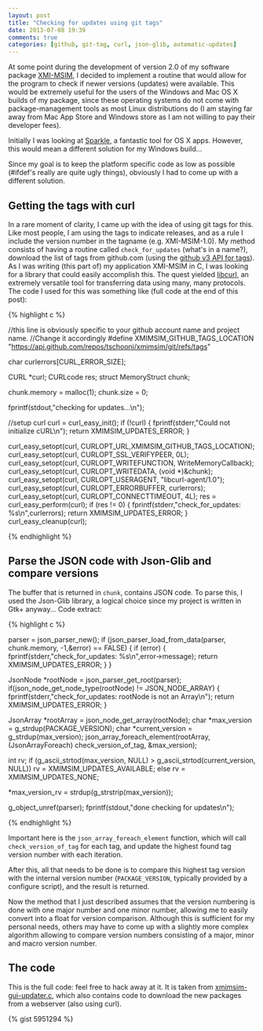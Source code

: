 ```yaml
---
layout: post
title: "Checking for updates using git tags"
date: 2013-07-08 19:39
comments: true
categories: [github, git-tag, curl, json-glib, automatic-updates]
---
```



At some point during the development of version 2.0 of my software package [XMI-MSIM](http://github.com/tschoonj/xmimsim), I decided to implement a routine that would allow for the program to check if newer versions (updates) were available. This would be extremely useful for the users of the Windows and Mac OS X builds of my package, since these operating systems do not come with package-management tools as most Linux distributions do (I am staying far away from Mac App Store and Windows store as I am not willing to pay their developer fees).

Initially I was looking at [Sparkle](http://sparkle.andymatuschak.org), a fantastic tool for OS X apps.
However, this would mean a different solution for my Windows build...

Since my goal is to keep the platform specific code as low as possible (#ifdef's really are quite ugly things), obviously I had to come up with a different solution.

<!--more-->

## Getting the tags with curl

In a rare moment of clarity, I came up with the idea of using git tags for this. Like most people, I am using the tags to indicate releases, and as a rule I include the version number in the tagname (e.g. XMI-MSIM-1.0). My method consists of having a routine called `check_for_updates` (what's in a name?), download the list of tags from github.com (using the [github v3 API for tags](http://developer.github.com/v3/git/tags/)). As I was writing (this part of) my application XMI-MSIM in C, I was looking for a library that could easily accomplish this. The quest yielded [libcurl](http://curl.haxx.se), an extremely versatile tool for transferring data using many, many protocols. The code I used for this was something like (full code at the end of this post):

{% highlight c %}

//this line is obviously specific to your github account name and project name.
//Change it accordingly
#define XMIMSIM_GITHUB_TAGS_LOCATION "https://api.github.com/repos/tschoonj/xmimsim/git/refs/tags"

char curlerrors[CURL_ERROR_SIZE];
 
 
CURL *curl;
CURLcode res;
struct MemoryStruct chunk;

chunk.memory = malloc(1);
chunk.size = 0;
 
fprintf(stdout,"checking for updates...\n");

//setup curl
curl = curl_easy_init();
if (!curl) {
        fprintf(stderr,"Could not initialize cURL\n");
        return XMIMSIM_UPDATES_ERROR;
} 
 
curl_easy_setopt(curl, CURLOPT_URL,XMIMSIM_GITHUB_TAGS_LOCATION);
curl_easy_setopt(curl, CURLOPT_SSL_VERIFYPEER, 0L);
curl_easy_setopt(curl, CURLOPT_WRITEFUNCTION, WriteMemoryCallback);
curl_easy_setopt(curl, CURLOPT_WRITEDATA, (void *)&chunk);
curl_easy_setopt(curl, CURLOPT_USERAGENT, "libcurl-agent/1.0");
curl_easy_setopt(curl, CURLOPT_ERRORBUFFER, curlerrors);
curl_easy_setopt(curl, CURLOPT_CONNECTTIMEOUT, 4L);
res = curl_easy_perform(curl);
if (res != 0) {
        fprintf(stderr,"check_for_updates: %s\n",curlerrors);
        return XMIMSIM_UPDATES_ERROR;
}
curl_easy_cleanup(curl);

{% endhighlight %}

## Parse the JSON code with Json-Glib and compare versions

The buffer that is returned in `chunk`, contains JSON code. To parse this, I used the Json-Glib library, a logical choice since my project is written in Gtk+ anyway... Code extract:

{% highlight c %}

parser = json_parser_new();
if (json_parser_load_from_data(parser, chunk.memory, -1,&error) ==  FALSE) {
        if (error) {
                fprintf(stderr,"check_for_updates: %s\n",error->message);
                return XMIMSIM_UPDATES_ERROR;
        }
}

JsonNode *rootNode = json_parser_get_root(parser);
if(json_node_get_node_type(rootNode) != JSON_NODE_ARRAY) {
        fprintf(stderr,"check_for_updates: rootNode is not an Array\n");
        return XMIMSIM_UPDATES_ERROR;
}

JsonArray *rootArray = json_node_get_array(rootNode);
char *max_version = g_strdup(PACKAGE_VERSION);
char *current_version = g_strdup(max_version);
json_array_foreach_element(rootArray, (JsonArrayForeach) check_version_of_tag, &max_version);
 
int rv;
if (g_ascii_strtod(max_version, NULL) > g_ascii_strtod(current_version, NULL))
        rv = XMIMSIM_UPDATES_AVAILABLE;
else
        rv = XMIMSIM_UPDATES_NONE;
 
*max_version_rv = strdup(g_strstrip(max_version));
 
g_object_unref(parser);
fprintf(stdout,"done checking for updates\n");

{% endhighlight %}

Important here is the `json_array_foreach_element` function, which will call `check_version_of_tag` for each tag, and update the highest found tag version number with each iteration.

After this, all that needs to be done is to compare this highest tag version with the internal version number (`PACKAGE_VERSION`, typically provided by a configure script), and the result is returned.

Now the method that I just described assumes that the version numbering is done with one major number and one minor number, allowing me to easily convert into a float for version comparison. Although this is sufficient for my personal needs, others may have to come up with a slightly more complex algorithm allowing to compare version numbers consisting of a major, minor and macro version number.

## The code

This is the full code: feel free to hack away at it.
It is taken from [xmimsim-gui-updater.c](https://github.com/tschoonj/xmimsim/blob/master/bin/xmimsim-gui-updater.c), which also contains code to download the new packages from a webserver (also using curl).

{% gist 5951294 %}
